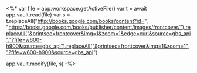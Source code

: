 ---
---


<%* 
var file = app.workspace.getActiveFile()
var t = await app.vault.read(file)
var s = t.replaceAll("http://books.google.com/books/content?id=", "https://books.google.com/books/publisher/content/images/frontcover/").replaceAll("&printsec=frontcover&img=1&zoom=1&edge=curl&source=gbs_api","?fife=w600-h900&source=gbs_api").replaceAll("&printsec=frontcover&img=1&zoom=1","?fife=w600-h900&source=gbs_api")

app.vault.modify(file, s)
-%>
